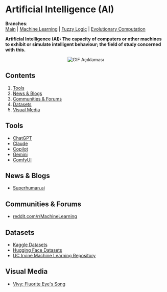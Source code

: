 # Artificial Intelligence (AI)

**Branches**:  
[Main](./README.md) | [Machine Learning](./machinelearning.md) | [Fuzzy Logic](./fuzzylogic.md) | [Evolutionary Computation](./evolutionarycomputation.md)

**Artificial Intelligence (AI): The capacity of computers or other machines to exhibit or simulate intelligent behaviour; the field of study concerned with this.**

<p align="center">
  <img src="https://media0.giphy.com/media/v1.Y2lkPTc5MGI3NjExdWhkaXdzOHZxdTlvNGNqOGptMXllaDVybnA2N3ZqZWk5dnUyN2duNCZlcD12MV9pbnRlcm5hbF9naWZfYnlfaWQmY3Q9Zw/FHLceGZizDe1xMyiD9/giphy.gif" alt="GIF Açıklaması">
</p>

## Contents
1. [Tools](#tools)
2. [News & Blogs](#news--blogs)
3. [Communities & Forums](#communities--forums)
4. [Datasets](#datasets)
5. [Visual Media](#visual-media)

## Tools
* [ChatGPT](https://chat.openai.com/)
* [Claude](https://www.anthropic.com/claude)
* [Copilot](https://copilot.microsoft.com/)
* [Gemini](https://gemini.google.com/)
* [ComfyUI](https://github.com/comfyanonymous/ComfyUI)

## News & Blogs
* [Superhuman.ai](https://www.superhuman.ai/)

## Communities & Forums
* [reddit.com/r/MachineLearning](https://www.reddit.com/r/MachineLearning)

## Datasets
* [Kaggle Datasets](https://www.kaggle.com/datasets)
* [Hugging Face Datasets](https://huggingface.co/datasets)
* [UC Irvine Machine Learning Repository](https://archive.ics.uci.edu/datasets/)

## Visual Media
* [Vivy: Fluorite Eye's Song](https://myanimelist.net/anime/46095)
